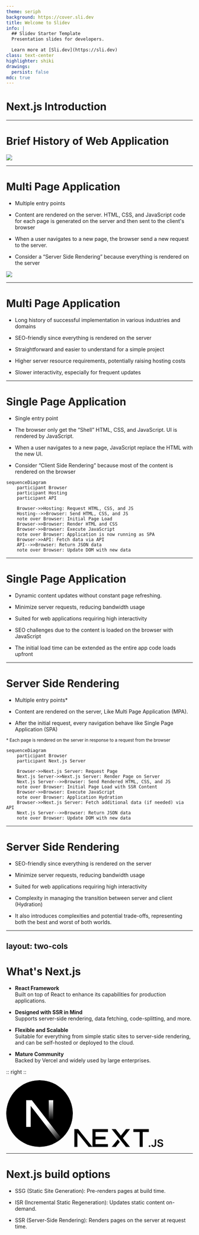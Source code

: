 ```yaml
---
theme: seriph
background: https://cover.sli.dev
title: Welcome to Slidev
info: |
  ## Slidev Starter Template
  Presentation slides for developers.

  Learn more at [Sli.dev](https://sli.dev)
class: text-center
highlighter: shiki
drawings:
  persist: false
mdc: true
---
```


# Next.js Introduction

---

# Brief History of Web Application

<div class="flex items-center justify-center h-[90%]">
  <img src="/timeline.png" />
</div>

---

# Multi Page Application

<div class="grid grid-cols-2 gap-8">

- Multiple entry points

- Content are rendered on the server. HTML, CSS, and JavaScript code for each page is generated on the server and then sent to the client's browser

- When a user navigates to a new page, the browser send a new request to the server.

- Consider a “Server Side Rendering” because everything is rendered on the server

<img src="/mpa.png" />

</div>

---

# Multi Page Application

<div class="grid grid-cols-2 gap-8">

<div class="check">

- Long history of successful implementation in various industries and domains

- SEO-friendly since everything is rendered on the server

- Straightforward and easier to understand for a simple project

</div>

<div class="cross">

- Higher server resource requirements, potentially raising hosting costs

- Slower interactivity, especially for frequent updates

</div>

</div>

---

# Single Page Application

<div class="grid grid-cols-2 gap-8">

- Single entry point

- The browser only get the “Shell” HTML, CSS, and JavaScript. UI is rendered by JavaScript.

- When a user navigates to a new page, JavaScript replace the HTML with the new UI.

- Consider “Client Side Rendering” because most of the content is rendered on the browser

```mermaid
sequenceDiagram
    participant Browser
    participant Hosting
    participant API

    Browser->>Hosting: Request HTML, CSS, and JS
    Hosting-->>Browser: Send HTML, CSS, and JS
    note over Browser: Initial Page Load
    Browser->>Browser: Render HTML and CSS
    Browser->>Browser: Execute JavaScript
    note over Browser: Application is now running as SPA
    Browser->>API: Fetch data via API
    API-->>Browser: Return JSON data
    note over Browser: Update DOM with new data
```

</div>

---

# Single Page Application

<div class="grid grid-cols-2 gap-8">

<div class="check">

- Dynamic content updates without constant page refreshing.

- Minimize server requests, reducing bandwidth usage

- Suited for web applications requiring high interactivity

</div>

<div class="cross">

- SEO challenges due to the content is loaded on the browser with JavaScript

- The initial load time can be extended as the entire app code loads upfront

</div>

</div>

---

# Server Side Rendering

<div class="grid grid-cols-2 gap-8">

<div>

- Multiple entry points\*

- Content are rendered on the server, Like Multi Page Application (MPA).

- After the initial request, every navigation behave like Single Page Application (SPA)

<small>\* Each page is rendered on the server in response to a request from the browser</small>

</div>

```mermaid
sequenceDiagram
    participant Browser
    participant Next.js Server

    Browser->>Next.js Server: Request Page
    Next.js Server->>Next.js Server: Render Page on Server
    Next.js Server-->>Browser: Send Rendered HTML, CSS, and JS
    note over Browser: Initial Page Load with SSR Content
    Browser->>Browser: Execute JavaScript
    note over Browser: Application Hydration
    Browser->>Next.js Server: Fetch additional data (if needed) via API
    Next.js Server-->>Browser: Return JSON data
    note over Browser: Update DOM with new data
```

</div>

---

# Server Side Rendering

<div class="grid grid-cols-2 gap-8">

<div class="check">

- SEO-friendly since everything is rendered on the server

- Minimize server requests, reducing bandwidth usage

- Suited for web applications requiring high interactivity

</div>

<div class="cross">

- Complexity in managing the transition between server and client (Hydration)

- It also introduces complexities and potential trade-offs, representing both the best and worst of both worlds.

</div>

</div>

---
layout: two-cols
---

# What's Next.js

- **React Framework**  
  Built on top of React to enhance its capabilities for production applications.

- **Designed with SSR in Mind**  
  Supports server-side rendering, data fetching, code-splitting, and more.

- **Flexible and Scalable**  
  Suitable for everything from simple static sites to server-side rendering, and can be self-hosted or deployed to the cloud.

- **Mature Community**  
  Backed by Vercel and widely used by large enterprises.

:: right ::

<div class="flex flex-col justify-center items-center h-full gap-8">
<svg xmlns="http://www.w3.org/2000/svg" viewBox="0 0 180 180" width="180"><mask height="180" id=":r8:mask0_408_134" maskUnits="userSpaceOnUse" width="180" x="0" y="0" style="mask-type: alpha;"><circle cx="90" cy="90" fill="black" r="90"></circle></mask><g mask="url(#:r8:mask0_408_134)"><circle cx="90" cy="90" data-circle="true" fill="black" r="90"></circle><path d="M149.508 157.52L69.142 54H54V125.97H66.1136V69.3836L139.999 164.845C143.333 162.614 146.509 160.165 149.508 157.52Z" fill="url(#:r8:paint0_linear_408_134)"></path><rect fill="url(#:r8:paint1_linear_408_134)" height="72" width="12" x="115" y="54"></rect></g><defs><linearGradient gradientUnits="userSpaceOnUse" id=":r8:paint0_linear_408_134" x1="109" x2="144.5" y1="116.5" y2="160.5"><stop stop-color="white"></stop><stop offset="1" stop-color="white" stop-opacity="0"></stop></linearGradient><linearGradient gradientUnits="userSpaceOnUse" id=":r8:paint1_linear_408_134" x1="121" x2="120.799" y1="54" y2="106.875"><stop stop-color="white"></stop><stop offset="1" stop-color="white" stop-opacity="0"></stop></linearGradient></defs></svg>
<svg xmlns="http://www.w3.org/2000/svg" viewBox="0 0 394 79" width="240"><path d="M261.919 0.0330722H330.547V12.7H303.323V79.339H289.71V12.7H261.919V0.0330722Z"></path><path d="M149.052 0.0330722V12.7H94.0421V33.0772H138.281V45.7441H94.0421V66.6721H149.052V79.339H80.43V12.7H80.4243V0.0330722H149.052Z"></path><path d="M183.32 0.0661486H165.506L229.312 79.3721H247.178L215.271 39.7464L247.127 0.126654L229.312 0.154184L206.352 28.6697L183.32 0.0661486Z"></path><path d="M201.6 56.7148L192.679 45.6229L165.455 79.4326H183.32L201.6 56.7148Z"></path><path clip-rule="evenodd" d="M80.907 79.339L17.0151 0H0V79.3059H13.6121V16.9516L63.8067 79.339H80.907Z" fill-rule="evenodd"></path><path d="M333.607 78.8546C332.61 78.8546 331.762 78.5093 331.052 77.8186C330.342 77.1279 329.991 76.2917 330 75.3011C329.991 74.3377 330.342 73.5106 331.052 72.8199C331.762 72.1292 332.61 71.7838 333.607 71.7838C334.566 71.7838 335.405 72.1292 336.115 72.8199C336.835 73.5106 337.194 74.3377 337.204 75.3011C337.194 75.9554 337.028 76.5552 336.696 77.0914C336.355 77.6368 335.922 78.064 335.377 78.373C334.842 78.6911 334.252 78.8546 333.607 78.8546Z"></path><path d="M356.84 45.4453H362.872V68.6846C362.863 70.8204 362.401 72.6472 361.498 74.1832C360.585 75.7191 359.321 76.8914 357.698 77.7185C356.084 78.5364 354.193 78.9546 352.044 78.9546C350.079 78.9546 348.318 78.6001 346.75 77.9094C345.182 77.2187 343.937 76.1826 343.024 74.8193C342.101 73.456 341.649 71.7565 341.649 69.7207H347.691C347.7 70.6114 347.903 71.3838 348.29 72.0291C348.677 72.6744 349.212 73.1651 349.895 73.5105C350.586 73.8559 351.38 74.0286 352.274 74.0286C353.243 74.0286 354.073 73.8286 354.746 73.4196C355.419 73.0197 355.936 72.4199 356.296 71.6201C356.646 70.8295 356.831 69.8479 356.84 68.6846V45.4453Z"></path><path d="M387.691 54.5338C387.544 53.1251 386.898 52.0254 385.773 51.2438C384.638 50.4531 383.172 50.0623 381.373 50.0623C380.11 50.0623 379.022 50.2532 378.118 50.6258C377.214 51.0075 376.513 51.5164 376.033 52.1617C375.554 52.807 375.314 53.5432 375.295 54.3703C375.295 55.061 375.461 55.6608 375.784 56.1607C376.107 56.6696 376.54 57.0968 377.103 57.4422C377.656 57.7966 378.274 58.0874 378.948 58.3237C379.63 58.56 380.313 58.76 380.995 58.9236L384.14 59.6961C385.404 59.9869 386.631 60.3778 387.802 60.8776C388.973 61.3684 390.034 61.9955 390.965 62.7498C391.897 63.5042 392.635 64.413 393.179 65.4764C393.723 66.5397 394 67.7848 394 69.2208C394 71.1566 393.502 72.8562 392.496 74.3285C391.491 75.7917 390.043 76.9369 388.143 77.764C386.252 78.582 383.965 79 381.272 79C378.671 79 376.402 78.6002 374.493 77.8004C372.575 77.0097 371.08 75.8463 370.001 74.3194C368.922 72.7926 368.341 70.9294 368.258 68.7391H374.235C374.318 69.8842 374.687 70.8386 375.314 71.6111C375.95 72.3745 376.78 72.938 377.795 73.3197C378.819 73.6923 379.962 73.8832 381.226 73.8832C382.545 73.8832 383.707 73.6832 384.712 73.2924C385.708 72.9016 386.492 72.3564 387.055 71.6475C387.627 70.9476 387.913 70.1206 387.922 69.1754C387.913 68.312 387.654 67.5939 387.156 67.0304C386.649 66.467 385.948 65.9944 385.053 65.6127C384.15 65.231 383.098 64.8856 381.899 64.5857L378.081 63.6223C375.323 62.9225 373.137 61.8592 371.541 60.4323C369.937 59.0054 369.143 57.115 369.143 54.7429C369.143 52.798 369.678 51.0894 370.758 49.6261C371.827 48.1629 373.294 47.0268 375.148 46.2179C377.011 45.4 379.114 45 381.456 45C383.836 45 385.92 45.4 387.719 46.2179C389.517 47.0268 390.929 48.1538 391.952 49.5897C392.976 51.0257 393.511 52.6707 393.539 54.5338H387.691Z"></path></svg>
</div>

---

# Next.js build options

- SSG (Static Site Generation): Pre-renders pages at build time.

- ISR (Incremental Static Regeneration): Updates static content on-demand.

- SSR (Server-Side Rendering): Renders pages on the server at request time.
